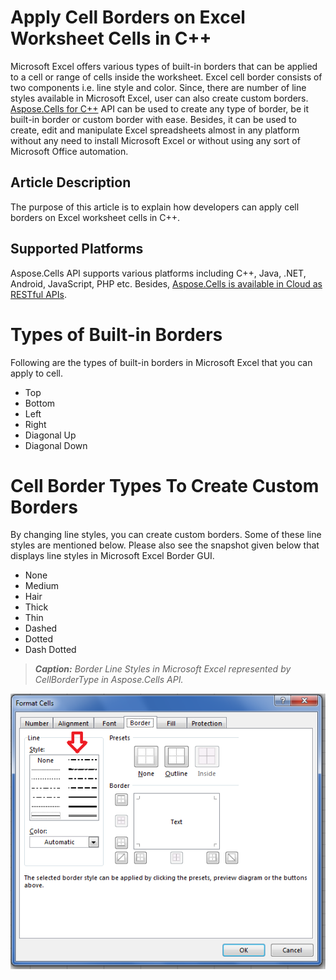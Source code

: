 # Apply Cell Borders on Excel Worksheet Cells in C++

Microsoft Excel offers various types of built-in borders that can be applied to a cell or range of cells inside the worksheet. Excel cell border consists of two components i.e. line style and color. Since, there are number of line styles available in Microsoft Excel, user can also create custom borders. [Aspose.Cells for C++](https://products.aspose.com/cells/cpp) API can be used to create any type of border, be it built-in border or custom border with ease. Besides, it can be used to create, edit and manipulate Excel spreadsheets almost in any platform without any need to install Microsoft Excel or without using any sort of Microsoft Office automation.

## Article Description

The purpose of this article is to explain how developers can apply cell borders on Excel worksheet cells in C++.

## Supported Platforms

Aspose.Cells API supports various platforms including C++, Java, .NET, Android, JavaScript, PHP etc. Besides, [Aspose.Cells is available in Cloud as RESTful APIs](https://products.aspose.cloud/cells).

# Types of Built-in Borders

Following are the types of built-in borders in Microsoft Excel that you can apply to cell.

* Top
* Bottom
* Left
* Right
* Diagonal Up
* Diagonal Down

# Cell Border Types To Create Custom Borders

By changing line styles, you can create custom borders. Some of these line styles are mentioned below. Please also see the snapshot given below that displays line styles in Microsoft Excel Border GUI.

* None
* Medium
* Hair
* Thick
* Thin
* Dashed
* Dotted
* Dash Dotted

>_**Caption:** Border Line Styles in Microsoft Excel represented by CellBorderType in Aspose.Cells API._

![Border Line Styles in Microsoft Excel represented by CellBorderType in Aspose.Cells API.](https://raw.githubusercontent.com/AsposeCells/AsposeCells-Screenshots-and-Sample-Files/master/Apply%20Cell%20Borders%20on%20Excel%20Worksheet%20Cells/Border-Line-Styles-Microsoft-Excel-Border-Aspose.Cells.png "Border Line Styles in Microsoft Excel represented by CellBorderType in Aspose.Cells API.")

